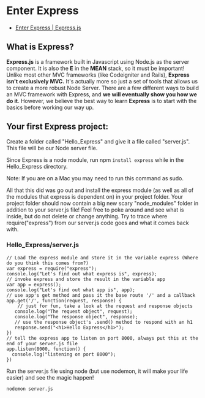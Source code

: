 # Enter Express

* [Enter Express | Express.js](http://learn.codingdojo.com/m/19/4723/33867)

## What is Express?

**Express.js** is a framework built in Javascript using Node.js as the server component.  It is also the **E** in the **MEAN** stack, so it must be important! Unlike most other MVC frameworks (like Codeigniter and Rails), **Express isn't exclusively MVC.** It's actually more so just a set of tools that allows us to create a more robust Node Server. There are a few different ways to build an MVC framework with Express, and **we will eventually show you how we do it**. However, we believe the best way to learn **Express** is to start with the basics before working our way up.

## Your first Express project:

Create a folder called "Hello_Express" and give it a file called "server.js". This file will be our Node server file.

Since Express is a node module, run npm `install express` while in the Hello_Express directory.

Note: If you are on a Mac you may need to run this command as sudo. 

All that this did was go out and install the express module (as well as all of the modules that express is dependent on) in your project folder. Your project folder should now contain a big new scary "node_modules" folder in addition to your server.js file! Feel free to poke around and see what is inside, but do not delete or change anything. Try to trace where require("express") from our server.js code goes and what it comes back with.

### Hello_Express/server.js

```
// Load the express module and store it in the variable express (Where do you think this comes from?)
var express = require("express");
console.log("Let's find out what express is", express);
// invoke express and store the result in the variable app
var app = express();
console.log("Let's find out what app is", app);
// use app's get method and pass it the base route '/' and a callback
app.get('/', function(request, response) {
    // just for fun, take a look at the request and response objects
   console.log("The request object", request);
   console.log("The response object", response);
   // use the response object's .send() method to respond with an h1
   response.send("<h1>Hello Express</h1>");
})
// tell the express app to listen on port 8000, always put this at the end of your server.js file
app.listen(8000, function() {
  console.log("listening on port 8000");
})
```

Run the server.js file using node (but use nodemon, it will make your life easier) and see the magic happen!

```
nodemon server.js
```

